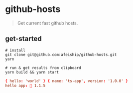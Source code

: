 # github-hosts
> Get current fast github hosts.

## get-started
```shell
# install
git clone git@github.com:afeiship/github-hosts.git
yarn

# run & get results from clipboard
yarn build && yarn start
```

```conf
{ hello: 'world' } { name: 'ts-app', version: '1.0.0' }
hello app: 🥬 1.1.5
```
